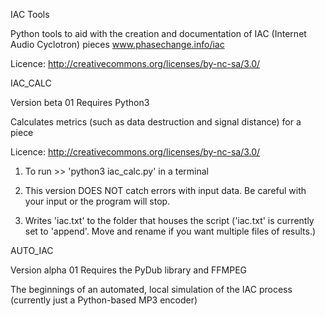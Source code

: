 IAC Tools

Python tools to aid with the creation and documentation of IAC (Internet Audio Cyclotron) pieces
www.phasechange.info/iac

Licence: http://creativecommons.org/licenses/by-nc-sa/3.0/

IAC_CALC

Version beta 01
Requires Python3 

Calculates metrics (such as data destruction and signal distance) for a piece

Licence: http://creativecommons.org/licenses/by-nc-sa/3.0/

1) To run >> 'python3 iac_calc.py' in a terminal

2) This version DOES NOT catch errors with input data. Be careful with your input or the program will stop. 

3) Writes 'iac.txt' to the folder that houses the script ('iac.txt' is currently set to 'append'. Move and rename if you want multiple files of results.)


AUTO_IAC

Version alpha 01
Requires the PyDub library and FFMPEG

The beginnings of an automated, local simulation of the IAC process (currently just a Python-based MP3 encoder)